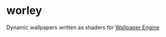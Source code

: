 # worley

Dynamic wallpapers written as shaders for [Wallpaper Engine](https://store.steampowered.com/app/431960/Wallpaper_Engine/)
